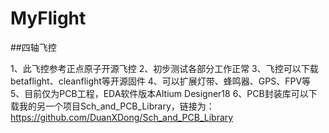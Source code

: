 ﻿# MyFlight
##四轴飞控
 
   1、此飞控参考正点原子开源飞控
   2、初步测试各部分工作正常
   3、飞控可以下载betaflight、cleanflight等开源固件
   4、可以扩展灯带、蜂鸣器、GPS、FPV等
   5、目前仅为PCB工程，EDA软件版本Altium Designer18
   6、PCB封装库可以下载我的另一个项目Sch_and_PCB_Library，链接为：https://github.com/DuanXDong/Sch_and_PCB_Library
